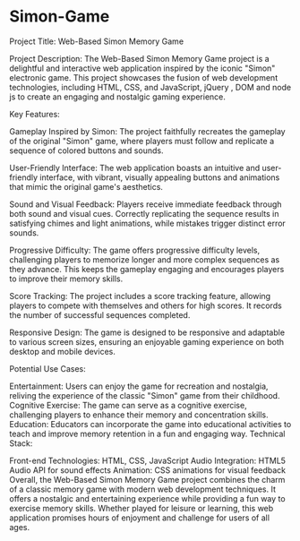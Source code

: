 # Simon-Game
Project Title: Web-Based Simon Memory Game

Project Description:
The Web-Based Simon Memory Game project is a delightful and interactive web application inspired by the iconic "Simon" electronic game. This project showcases the fusion of web development technologies, including HTML, CSS, and JavaScript, jQuery , DOM and node js to create an engaging and nostalgic gaming experience.

Key Features:

Gameplay Inspired by Simon: The project faithfully recreates the gameplay of the original "Simon" game, where players must follow and replicate a sequence of colored buttons and sounds.

User-Friendly Interface: The web application boasts an intuitive and user-friendly interface, with vibrant, visually appealing buttons and animations that mimic the original game's aesthetics.

Sound and Visual Feedback: Players receive immediate feedback through both sound and visual cues. Correctly replicating the sequence results in satisfying chimes and light animations, while mistakes trigger distinct error sounds.

Progressive Difficulty: The game offers progressive difficulty levels, challenging players to memorize longer and more complex sequences as they advance. This keeps the gameplay engaging and encourages players to improve their memory skills.

Score Tracking: The project includes a score tracking feature, allowing players to compete with themselves and others for high scores. It records the number of successful sequences completed.

Responsive Design: The game is designed to be responsive and adaptable to various screen sizes, ensuring an enjoyable gaming experience on both desktop and mobile devices.

Potential Use Cases:

Entertainment: Users can enjoy the game for recreation and nostalgia, reliving the experience of the classic "Simon" game from their childhood.
Cognitive Exercise: The game can serve as a cognitive exercise, challenging players to enhance their memory and concentration skills.
Education: Educators can incorporate the game into educational activities to teach and improve memory retention in a fun and engaging way.
Technical Stack:

Front-end Technologies: HTML, CSS, JavaScript
Audio Integration: HTML5 Audio API for sound effects
Animation: CSS animations for visual feedback
Overall, the Web-Based Simon Memory Game project combines the charm of a classic memory game with modern web development techniques. It offers a nostalgic and entertaining experience while providing a fun way to exercise memory skills. Whether played for leisure or learning, this web application promises hours of enjoyment and challenge for users of all ages.
